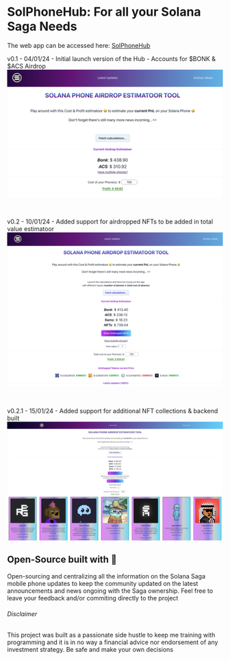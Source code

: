<h1>SolPhoneHub: For all your Solana Saga Needs</h1>

<p>The web app can be accessed here: <a href="https://sol-phone-hub.vercel.app/airdrops">SolPhoneHub</a></p>

v0.1 - 04/01/24 - Initial launch version of the Hub - Accounts for $BONK & $ACS Airdrop
<img src="./public//Screenshot 2023-12-30 at 17.01.56.png"/>

<br/>

v0.2 - 10/01/24 - Added support for airdropped NFTs to be added in total value estimatoor
<img src="./public//solana-phone-hub-v2.png"/>

<br/>

v0.2.1 - 15/01/24 - Added support for additional NFT collections & backend built
<img src="./public/nfts_readme.png"/>


<h2>Open-Source built with 💜 </h2>

<p>Open-sourcing and centralizing all the information on the Solana Saga mobile phone updates to keep the community updated on the latest announcements and news ongoing with the Saga ownership.
Feel free to leave your feedback and/or commiting directly to the project</p>

<h6>Disclaimer</h6>

<p>This project was built as a passionate side hustle to keep me training with programming and it is in no way a financial advice nor endorsement of any investment strategy. Be safe and make your own decisions</p>
